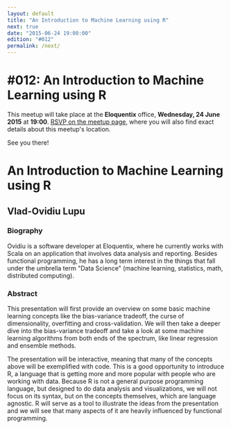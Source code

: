 ```yaml
---
layout: default
title: "An Introduction to Machine Learning using R"
next: true
date: "2015-06-24 19:00:00"
edition: "#012"
permalink: /next/
---
```


<div class="description">
  <h1>#012: An Introduction to Machine Learning using R</h1>
  <p>This meetup will take place at the <strong>Eloquentix</strong> office,
    <strong>Wednesday, 24 June 2015</strong> at <strong>19:00</strong>.
    <a href="http://www.meetup.com/bucharestfp/events/223196695/"><abbr title="Répondez, S’il Vous Plaît">RSVP</abbr> on the meetup page</a>,
    where you will also find exact details about this meetup's location.</p>
  <p>See you there!</p>
  <!-- <h1>To Be Announced</h1>
  <p>There's no scheduled meetup for the moment, but our tentative date is 26 May 2015.</p>
  <p>Make sure you've registered an account with <a href="http://www.meetup.com/">Meetup</a>
    and joined <a href="http://www.meetup.com/bucharestfp/">our group</a> there, as that is the
    primary channel for announcing new meetups.</p>
  <p>In addition, you may want to follow our <a href="https://twitter.com/bucharestfp">Twitter account</a>
    or subscribe to our <a href="https://groups.google.com/forum/#!forum/bucharestfp">mailing list</a>.</p>
  <p>See you soon!</p> -->
</div>

<div class="clear-fix"></div>

<div class="presentation">
  <h1>An Introduction to Machine Learning using R</h1>
  <div class="details">
    <div class="left">
      <div class="biography">
        <h2 class="speaker">Vlad-Ovidiu Lupu</h2>
        <h3>Biography</h3>
        <p>Ovidiu is a software developer at Eloquentix, where he currently works
        with Scala on an application that involves data analysis and reporting.
        Besides functional programming, he has a long term interest in the things
        that fall under the umbrella term "Data Science" (machine learning,
        statistics, math, distributed computing).</p>
      </div>
      <div class="abstract">
        <h3>Abstract</h3>
        <p>This presentation will first provide an overview on some basic machine
        learning concepts like the bias-variance tradeoff, the curse of dimensionality,
        overfitting and cross-validation. We will then take a deeper dive into
        the bias-variance tradeoff and take a look at some machine learning
        algorithms from both ends of the spectrum, like linear regression and
        ensemble methods.</p>
        <p>The presentation will be interactive, meaning that many of the concepts
        above will be exemplified with code. This is a good opportunity to introduce
        R, a language that is getting more and more popular with people who are
        working with data. Because R is not a general purpose programming language,
        but designed to do data analysis and visualizations, we will not focus on
        its syntax, but on the concepts themselves, which are language agnostic.
        R will serve as a tool to illustrate the ideas from the presentation and
        we will see that many aspects of it are heavily influenced by functional
        programming.</p>
      </div>
    </div>
  </div>
</div>
